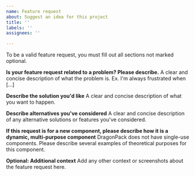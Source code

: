```yaml
---
name: Feature request
about: Suggest an idea for this project
title: ''
labels: ''
assignees: ''

---
```


To be a valid feature request, you must fill out all sections not marked optional.

**Is your feature request related to a problem? Please describe.**
A clear and concise description of what the problem is. Ex. I'm always frustrated when [...]

**Describe the solution you'd like**
A clear and concise description of what you want to happen.

**Describe alternatives you've considered**
A clear and concise description of any alternative solutions or features you've considered.

**If this request is for a new component, please describe how it is a dynamic, multi-purpose component**
DragonPack does not have single-use components. Please describe several examples of theoretical purposes for this component.

**Optional: Additional context**
Add any other context or screenshots about the feature request here.

